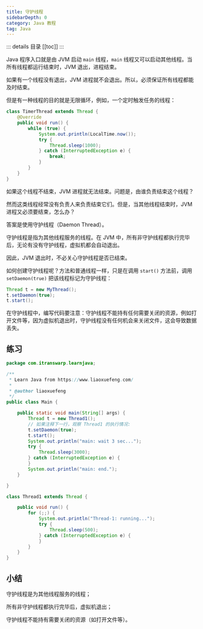 ```yaml
---
title: 守护线程
sidebarDepth: 0
category: Java 教程
tag: Java
---
```


::: details 目录
[[toc]]
:::


Java 程序入口就是由 JVM 启动 `main` 线程，`main` 线程又可以启动其他线程。当所有线程都运行结束时，JVM 退出，进程结束。

如果有一个线程没有退出，JVM 进程就不会退出。所以，必须保证所有线程都能及时结束。

但是有一种线程的目的就是无限循环，例如，一个定时触发任务的线程：

```java
class TimerThread extends Thread {
    @Override
    public void run() {
        while (true) {
            System.out.println(LocalTime.now());
            try {
                Thread.sleep(1000);
            } catch (InterruptedException e) {
                break;
            }
        }
    }
}
```

如果这个线程不结束，JVM 进程就无法结束。问题是，由谁负责结束这个线程？

然而这类线程经常没有负责人来负责结束它们。但是，当其他线程结束时，JVM 进程又必须要结束，怎么办？

答案是使用守护线程（Daemon Thread）。

守护线程是指为其他线程服务的线程。在 JVM 中，所有非守护线程都执行完毕后，无论有没有守护线程，虚拟机都会自动退出。

因此，JVM 退出时，不必关心守护线程是否已结束。

如何创建守护线程呢？方法和普通线程一样，只是在调用 `start()` 方法前，调用 `setDaemon(true)` 把该线程标记为守护线程：

```java
Thread t = new MyThread();
t.setDaemon(true);
t.start();
```

在守护线程中，编写代码要注意：守护线程不能持有任何需要关闭的资源，例如打开文件等，因为虚拟机退出时，守护线程没有任何机会来关闭文件，这会导致数据丢失。

## 练习

```java
package com.itranswarp.learnjava;

/**
 * Learn Java from https://www.liaoxuefeng.com/
 *
 * @author liaoxuefeng
 */
public class Main {

	public static void main(String[] args) {
		Thread t = new Thread1();
		// 如果注释下一行，观察 Thread1 的执行情况:
		t.setDaemon(true);
		t.start();
		System.out.println("main: wait 3 sec...");
		try {
			Thread.sleep(3000);
		} catch (InterruptedException e) {
		}
		System.out.println("main: end.");
	}

}

class Thread1 extends Thread {

	public void run() {
		for (;;) {
			System.out.println("Thread-1: running...");
			try {
				Thread.sleep(500);
			} catch (InterruptedException e) {
			}
		}
	}
}
```

## 小结

守护线程是为其他线程服务的线程；

所有非守护线程都执行完毕后，虚拟机退出；

守护线程不能持有需要关闭的资源（如打开文件等）。